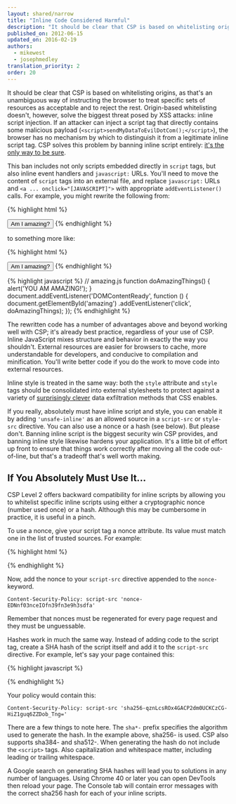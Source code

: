 ```yaml
---
layout: shared/narrow
title: "Inline Code Considered Harmful"
description: "It should be clear that CSP is based on whitelisting origins, as that's an unambiguous way of instructing the browser to treat specific sets of resources as acceptable and to reject the rest. This ban includes not only scripts embedded directly in script tags, but also inline event handlers and javascript: URLs."
published_on: 2012-06-15
updated_on: 2016-02-19
authors:
  - mikewest
  - josephmedley
translation_priority: 2
order: 20
---
```


<p class="intro">
It should be clear that CSP is based on whitelisting origins, as that's an
unambiguous way of instructing the browser to treat specific sets of resources
as acceptable and to reject the rest. Origin-based whitelisting doesn't,
however, solve the biggest threat posed by XSS attacks: inline script injection.
If an attacker can inject a script tag that directly contains some malicious
payload (<code>&lt;script&gt;sendMyDataToEvilDotCom();&lt;/script&gt;</code>), 
the browser has no mechanism by which to distinguish it from a legitimate 
inline script tag. CSP solves this problem by banning inline script entirely: 
<a href="https://www.youtube.com/watch?v=aCbfMkh940Q">it's the only way to be sure</a>.
</p>

This ban includes not only scripts embedded directly in `script` tags, but also
inline event handlers and `javascript:` URLs. You'll need to move the content of
`script` tags into an external file, and replace `javascript:` URLs and `<a ...
onclick="[JAVASCRIPT]">` with appropriate `addEventListener()` calls. For example,
you might rewrite the following from:

{% highlight html %}
<script>
  function doAmazingThings() {
    alert('YOU AM AMAZING!');
  }
</script>
<button onclick='doAmazingThings();'>Am I amazing?</button>
{% endhighlight %}

to something more like:

{% highlight html %}
<!-- amazing.html -->
<script src='amazing.js'></script>
<button id='amazing'>Am I amazing?</button>
{% endhighlight %}

{% highlight javascript %}
// amazing.js
function doAmazingThings() {
  alert('YOU AM AMAZING!');
}
document.addEventListener('DOMContentReady', function () {
  document.getElementById('amazing')
    .addEventListener('click', doAmazingThings);
});
{% endhighlight %}

The rewritten code has a number of advantages above and beyond working well with
CSP; it's already best practice, regardless of your use of CSP. Inline
JavaScript mixes structure and behavior in exactly the way you shouldn't.
External resources are easier for browsers to cache, more understandable for
developers, and conducive to compilation and minification. You'll write better
code if you do the work to move code into external resources.

Inline style is treated in the same way: both the `style` attribute and `style`
tags should be consolidated into external stylesheets to protect against a
variety of [surprisingly clever](http://scarybeastsecurity.blogspot.com/2009/12/generic-cross-browser-cross-domain.html) 
data exfiltration methods that CSS enables.

If you really, absolutely must have inline script and style, you can enable it
by adding `'unsafe-inline'` as an allowed source in a `script-src` or `style-
src` directive. You can also use a nonce or a hash (see below). But please
don't. Banning inline script is the biggest security win CSP provides, and
banning inline style likewise hardens your application. It's a little bit of
effort up front to ensure that things work correctly after moving all the code
out-of-line, but that's a tradeoff that's well worth making.

## If You Absolutely Must Use It...

CSP Level 2 offers backward compatibility for inline scripts by allowing you to
whitelist specific inline scripts using either a cryptographic nonce (number
used once) or a hash. Although this may be cumbersome in practice, it is useful
in a pinch.

To use a nonce, give your script tag a nonce attribute. Its value must match one
in the list of trusted sources. For example:

{% highlight html %}
<script nonce=EDNnf03nceIOfn39fn3e9h3sdfa>
  //Some inline code I cant remove yet, but need to asap.
</script>
{% endhighlight %}

Now, add the nonce to your `script-src` directive appended to the `nonce-` keyword.

    Content-Security-Policy: script-src 'nonce-EDNnf03nceIOfn39fn3e9h3sdfa' 

Remember that nonces must be regenerated for every page request and they must be
unguessable.

Hashes work in much the same way. Instead of adding code to the script tag,
create a SHA hash of the script itself and add it to the `script-src` directive.
For example, let's say your page contained this:

{% highlight javascript %}
  <script>alert('Hello, world.');</script>
{% endhighlight %}

Your policy would contain this:

    Content-Security-Policy: script-src 'sha256-qznLcsROx4GACP2dm0UCKCzCG-HiZ1guq6ZZDob_Tng='

There are a few things to note here. The `sha*-` prefix specifies the algorithm
used to generate the hash. In the example above, sha256- is used. CSP also
supports sha384- and sha512-. When generating the hash do not include the
`<script>` tags. Also capitalization and whitespace matter, including leading or
trailing whitespace.

A Google search on generating SHA hashes will lead you to solutions in any
number of languages. Using Chrome 40 or later you can open DevTools then reload
your page. The Console tab will contain error messages with the correct sha256
hash for each of your inline scripts.
